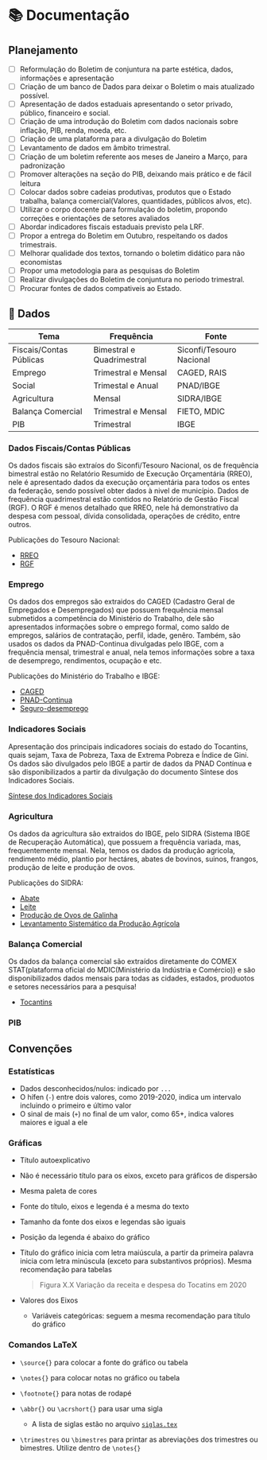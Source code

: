 # :books: Documentação

## Planejamento

- [ ] Reformulação do Boletim de conjuntura na parte estética, dados, informações e apresentação
- [ ] Criação de um banco de Dados para deixar o Boletim o mais atualizado possível.
- [ ] Apresentação de dados estaduais apresentando o setor privado, público, financeiro e social.
- [ ] Criação de uma introdução do Boletim com dados nacionais sobre inflação, PIB, renda, moeda, etc.
- [ ] Criação de uma plataforma para a divulgação do Boletim
- [ ] Levantamento de dados em âmbito trimestral.
- [ ] Criação de um boletim referente aos meses de Janeiro a Março, para padronização
- [ ] Promover alterações na seção do PIB, deixando mais prático e de fácil leitura
- [ ] Colocar dados sobre cadeias produtivas, produtos que o Estado trabalha, balança comercial(Valores, quantidades, públicos alvos, etc).
- [ ] Utilizar o corpo docente para formulação do boletim, propondo correções e orientações de setores avaliados
- [ ] Abordar indicadores fiscais estaduais previsto pela LRF.
- [ ] Propor a entrega do Boletim em Outubro, respeitando os dados trimestrais.
- [ ] Melhorar qualidade dos textos, tornando o boletim didático para não economistas
- [ ] Propor uma metodologia para as pesquisas do Boletim
- [ ] Realizar divulgações do Boletim de conjuntura no periodo trimestral.
- [ ] Procurar fontes de dados compativeis ao Estado.

## :game_die: Dados

| Tema                    | Frequência                | Fonte                    |
| ----------------------- | ------------------------- | ------------------------ |
| Fiscais/Contas Públicas | Bimestral e Quadrimestral | Siconfi/Tesouro Nacional |
| Emprego                 | Trimestral e Mensal       | CAGED, RAIS              |
| Social                  | Trimestal e Anual         | PNAD/IBGE                |
| Agricultura             | Mensal                    | SIDRA/IBGE               |
| Balança Comercial       | Trimestral e Mensal       | FIETO, MDIC              |
| PIB                     | Trimestral                | IBGE                     |


### Dados Fiscais/Contas Públicas

Os dados fiscais são extraíos do Siconfi/Tesouro Nacional, os de frequência bimestral estão no Relatório Resumido de Execução Orçamentária (RREO), nele é apresentado dados da execução orçamentária para todos os entes da federação, sendo possível obter dados à nivel de município. Dados de frequência quadrimestral estão contidos no Relatório de Gestão Fiscal (RGF). O RGF é menos detalhado que RREO, nele há demonstrativo da despesa com pessoal, dívida consolidada, operações de crédito, entre outros.

Publicações do Tesouro Nacional:
* [RREO](https://www.tesourotransparente.gov.br/publicacoes/rreo-em-foco-estados-e-municipios/2020/16)
* [RGF](https://www.tesourotransparente.gov.br/publicacoes/rgf-em-foco-estados-e-municipios/2020/27?ano_selecionado=2020)

### Emprego
Os dados dos empregos são extraidos do CAGED (Cadastro Geral de Empregados e Desempregados) que possuem frequência mensal submetidos a competência do Ministério do Trabalho, dele são apresentados informações sobre o emprego formal, como saldo de empregos, salários de contratação, perfil, idade, genêro. Também, são usados os dados da PNAD-Continua divulgadas pelo IBGE, com a frequência mensal, trimestral e anual, nela temos informações sobre a taxa de desemprego, rendimentos, ocupação e etc.

Publicações do Ministério do Trabalho e IBGE:
* [CAGED](http://pdet.mte.gov.br/novo-caged)
* [PNAD-Continua](https://www.ibge.gov.br/estatisticas/sociais/trabalho/9171-pesquisa-nacional-por-amostra-de-domicilios-continua-mensal.html?=&t=o-que-e)
* [Seguro-desemprego](http://pdet.mte.gov.br/seguro-desemprego)

### Indicadores Sociais

Apresentação dos principais indicadores sociais do estado do Tocantins, quais sejam, Taxa de Pobreza, Taxa de Extrema Pobreza e Índice de Gini. Os dados são divulgados pelo IBGE a partir de dados da PNAD Contínua e são disponibilizados a partir da divulgação do documento Síntese dos Indicadores Sociais.

[Síntese dos Indicadores Sociais](https://www.ibge.gov.br/estatisticas/sociais/protecao-social/9221-sintese-de-indicadores-sociais.html?=&t=o-que-e)

### Agricultura
Os dados da agricultura são extraidos do IBGE, pelo SIDRA (Sistema IBGE de Recuperação Automática), que possuem a frequência variada, mas, frequentemente mensal. Nela, temos os dados da produção agricola, rendimento médio, plantio por hectáres, abates de bovinos, suinos, frangos, produção de leite e produção de ovos.

Publicações do SIDRA:

* [Abate](https://sidra.ibge.gov.br/home/abate/brasil)
* [Leite](https://sidra.ibge.gov.br/home/leite/brasil)
* [Produção de Ovos de Galinha](https://sidra.ibge.gov.br/home/pog/brasil)
* [Levantamento Sistemático da Produção Agrícola](https://sidra.ibge.gov.br/home/lspa/brasil)


### Balança Comercial
Os dados da balança comercial são extraídos diretamente do COMEX STAT(plataforma oficial do MDIC(Ministério da Indústria e Comércio)) e são disponibilizados dados mensais para todas as cidades, estados, produotos e setores necessários para a pesquisa!

* [Tocantins](http://comexstat.mdic.gov.br/pt/comex-vis)

### PIB

## Convenções

### Estatísticas

- Dados desconhecidos/nulos: indicado por `...`
- O hífen (`-`) entre dois valores, como 2019-2020, indica um intervalo incluindo o primeiro e último valor
- O sinal de mais (`+`) no final de um valor, como 65+, indica valores maiores e igual a ele

### Gráficas

- Título autoexplicativo

- Não é necessário título para os eixos, exceto para gráficos de dispersão

- Mesma paleta de cores

- Fonte do título, eixos e legenda é a mesma do texto

- Tamanho da fonte dos eixos e legendas são iguais

- Posição da legenda é abaixo do gráfico

- Título do gráfico inicia com letra maiúscula, a partir da primeira palavra inicia com letra minúscula (exceto para substantivos próprios). Mesma recomendação para tabelas

   > Figura X.X Variação da receita e despesa do Tocatins em 2020

- Valores dos Eixos

   - Variáveis categóricas: seguem a mesma recomendação para título do gráfico

### Comandos LaTeX

- `\source{}` para colocar a fonte do gráfico ou tabela
- `\notes{}` para colocar notas no gráfico ou tabela
- `\footnote{}` para notas de rodapé
- `\abbr{}` ou `\acrshort{}` para usar uma sigla
  - A lista de siglas estão no arquivo [`siglas.tex`](../tex/conteudo/siglas.tex)

- `\trimestres` ou `\bimestres` para printar as abreviações dos trimestres ou bimestres. Utilize dentro de `\notes{}`
